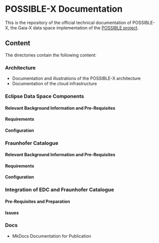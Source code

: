 # POSSIBLE-X Documentation 

This is the repository of the official technical documentation of POSSIBLE-X, the Gaia-X data space implementation of the [POSSIBLE project](https://www.possible-gaia-x.eu/). 

## Content

The directories contain the following content:

### Architecture
- Documentation and illustrations of the POSSIBLE-X architecture
- Documentation of the cloud infrastructure

### Eclipse Data Space Components

#### Relevant Background Information and Pre-Requisites

#### Requirements

#### Configuration

### Fraunhofer Catalogue

#### Relevant Background Information and Pre-Requisites

#### Requirements

#### Configuration

### Integration of EDC and Fraunhofer Catalogue

#### Pre-Requisites and Preparation
#### Issues

### Docs
- MkDocs Documentation for Publication
